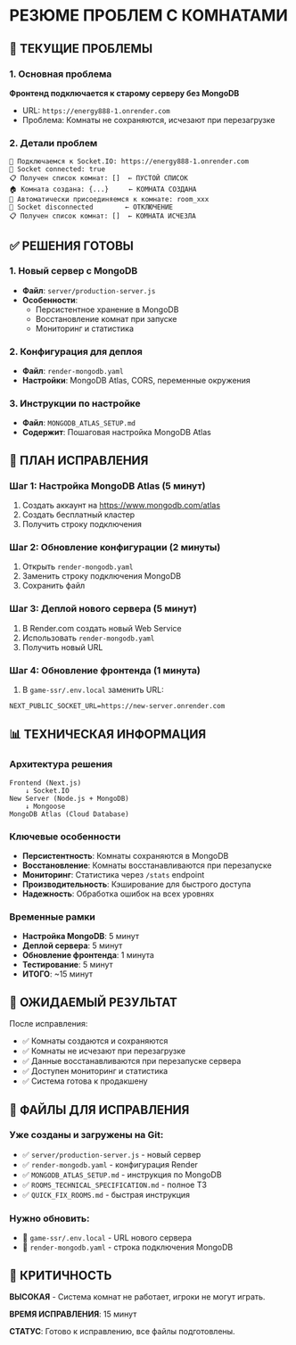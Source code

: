 # РЕЗЮМЕ ПРОБЛЕМ С КОМНАТАМИ

## 🚨 ТЕКУЩИЕ ПРОБЛЕМЫ

### 1. Основная проблема
**Фронтенд подключается к старому серверу без MongoDB**
- URL: `https://energy888-1.onrender.com`
- Проблема: Комнаты не сохраняются, исчезают при перезагрузке

### 2. Детали проблем
```
🔌 Подключаемся к Socket.IO: https://energy888-1.onrender.com
🔌 Socket connected: true
📋 Получен список комнат: []  ← ПУСТОЙ СПИСОК
🏠 Комната создана: {...}     ← КОМНАТА СОЗДАНА
🚪 Автоматически присоединяемся к комнате: room_xxx
🔌 Socket disconnected        ← ОТКЛЮЧЕНИЕ
📋 Получен список комнат: []  ← КОМНАТА ИСЧЕЗЛА
```

## ✅ РЕШЕНИЯ ГОТОВЫ

### 1. Новый сервер с MongoDB
- **Файл**: `server/production-server.js`
- **Особенности**: 
  - Персистентное хранение в MongoDB
  - Восстановление комнат при запуске
  - Мониторинг и статистика

### 2. Конфигурация для деплоя
- **Файл**: `render-mongodb.yaml`
- **Настройки**: MongoDB Atlas, CORS, переменные окружения

### 3. Инструкции по настройке
- **Файл**: `MONGODB_ATLAS_SETUP.md`
- **Содержит**: Пошаговая настройка MongoDB Atlas

## 🚀 ПЛАН ИСПРАВЛЕНИЯ

### Шаг 1: Настройка MongoDB Atlas (5 минут)
1. Создать аккаунт на https://www.mongodb.com/atlas
2. Создать бесплатный кластер
3. Получить строку подключения

### Шаг 2: Обновление конфигурации (2 минуты)
1. Открыть `render-mongodb.yaml`
2. Заменить строку подключения MongoDB
3. Сохранить файл

### Шаг 3: Деплой нового сервера (5 минут)
1. В Render.com создать новый Web Service
2. Использовать `render-mongodb.yaml`
3. Получить новый URL

### Шаг 4: Обновление фронтенда (1 минута)
1. В `game-ssr/.env.local` заменить URL:
```env
NEXT_PUBLIC_SOCKET_URL=https://new-server.onrender.com
```

## 📊 ТЕХНИЧЕСКАЯ ИНФОРМАЦИЯ

### Архитектура решения
```
Frontend (Next.js) 
    ↓ Socket.IO
New Server (Node.js + MongoDB)
    ↓ Mongoose
MongoDB Atlas (Cloud Database)
```

### Ключевые особенности
- **Персистентность**: Комнаты сохраняются в MongoDB
- **Восстановление**: Комнаты восстанавливаются при перезапуске
- **Мониторинг**: Статистика через `/stats` endpoint
- **Производительность**: Кэширование для быстрого доступа
- **Надежность**: Обработка ошибок на всех уровнях

### Временные рамки
- **Настройка MongoDB**: 5 минут
- **Деплой сервера**: 5 минут  
- **Обновление фронтенда**: 1 минута
- **Тестирование**: 5 минут
- **ИТОГО**: ~15 минут

## 🎯 ОЖИДАЕМЫЙ РЕЗУЛЬТАТ

После исправления:
- ✅ Комнаты создаются и сохраняются
- ✅ Комнаты не исчезают при перезагрузке
- ✅ Данные восстанавливаются при перезапуске сервера
- ✅ Доступен мониторинг и статистика
- ✅ Система готова к продакшену

## 📁 ФАЙЛЫ ДЛЯ ИСПРАВЛЕНИЯ

### Уже созданы и загружены на Git:
- ✅ `server/production-server.js` - новый сервер
- ✅ `render-mongodb.yaml` - конфигурация Render
- ✅ `MONGODB_ATLAS_SETUP.md` - инструкция по MongoDB
- ✅ `ROOMS_TECHNICAL_SPECIFICATION.md` - полное ТЗ
- ✅ `QUICK_FIX_ROOMS.md` - быстрая инструкция

### Нужно обновить:
- 🔄 `game-ssr/.env.local` - URL нового сервера
- 🔄 `render-mongodb.yaml` - строка подключения MongoDB

## 🚨 КРИТИЧНОСТЬ

**ВЫСОКАЯ** - Система комнат не работает, игроки не могут играть.

**ВРЕМЯ ИСПРАВЛЕНИЯ**: 15 минут

**СТАТУС**: Готово к исправлению, все файлы подготовлены.
